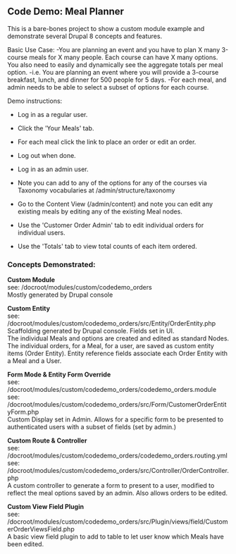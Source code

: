 

## Code Demo: Meal Planner

This is a bare-bones project to show a custom module example and demonstrate several Drupal 8 concepts and features. 

Basic Use Case:
-You are planning an event and you have to plan X many 3-course meals for X many people. Each course can have X many 
options. You also need to easily and dynamically see the aggregate totals per meal option. 
-i.e. You are planning an event where you will provide a 3-course breakfast, lunch, and dinner for 500 people 
for 5 days.
-For each meal, and admin needs to be able to select a subset of options for each course. 

Demo instructions:

- Log in as a regular user. 
- Click the 'Your Meals' tab. 
- For each meal click the link to place an order or edit an order. 
- Log out when done. 


- Log in as an admin user.
- Note you can add to any of the options for any of the courses via Taxonomy vocabularies 
  at /admin/structure/taxonomy
- Go to the Content View (/admin/content) and note you can edit any existing meals by editing any of the 
  existing Meal nodes.
- Use the 'Customer Order Admin' tab to edit individual orders for individual users. 
- Use the 'Totals' tab to view total counts of each item ordered. 

### Concepts Demonstrated:

**Custom Module**  
 see: /docroot/modules/custom/codedemo_orders  
 Mostly generated by Drupal console
 
 **Custom Entity**  
 see: /docroot/modules/custom/codedemo_orders/src/Entity/OrderEntity.php  
 Scaffolding generated by Drupal console. Fields set in UI.  
 The individual Meals and options are created and edited as standard Nodes. The individual orders, for a Meal,
 for a user, are saved as custom entity items (Order Entity). Entity reference fields associate each Order Entity
 with a Meal and a User. 
 
 **Form Mode & Entity Form Override**  
 see: /docroot/modules/custom/codedemo_orders/codedemo_orders.module  
 see: /docroot/modules/custom/codedemo_orders/src/Form/CustomerOrderEntityForm.php  
 Custom Display set in Admin. Allows for a specific form to be presented to authenticated users with a subset of 
 fields (set by admin.)

 **Custom Route & Controller**  
 see: /docroot/modules/custom/codedemo_orders/codedemo_orders.routing.yml  
 see: /docroot/modules/custom/codedemo_orders/src/Controller/OrderController.php  
 A custom controller to generate a form to present to a user, modified to reflect the meal options saved by
 an admin. Also allows orders to be edited. 
 
 **Custom View Field Plugin**  
 see: /docroot/modules/custom/codedemo_orders/src/Plugin/views/field/CustomerOrderViewsField.php  
 A basic view field plugin to add to table to let user know which Meals have been edited. 


